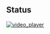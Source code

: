 ## Status

[![video_player](https://catalog.flipperzero.one/application/video_player/widget)](https://catalog.flipperzero.one/application/video_player/page)